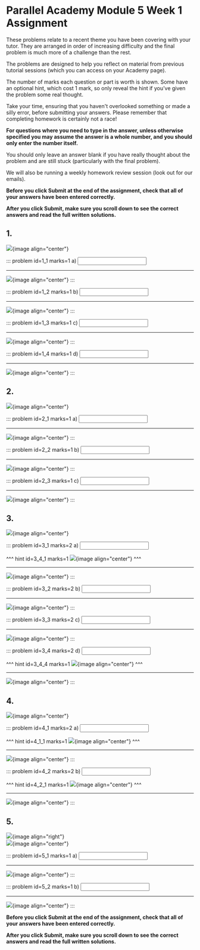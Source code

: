 # Parallel Academy Module 5 Week 1 Assignment

These problems relate to a recent theme you have been covering with your tutor. They are arranged in order of increasing difficulty and the final problem is much more of a challenge than the rest.  

The problems are designed to help you reflect on material from previous tutorial sessions (which you can access on your Academy page).  

The number of marks each question or part is worth is shown. Some have an optional hint, which cost 1 mark, so only reveal the hint if you’ve given the problem some real thought.   

Take your time, ensuring that you haven't overlooked something or made a silly error, before submitting your answers. Please remember that completing homework is certainly not a race!  

**For questions where you need to type in the answer, unless otherwise specified you may assume the answer is a whole number, and you should only enter the number itself.**  

You should only leave an answer blank if you have really thought about the problem and are still stuck (particularly with the final problem).  

We will also be running a weekly homework review session (look out for our emails).  

**Before you click Submit at the end of the assignment, check that all of your answers have been entered correctly.** 
  
**After you click Submit, make sure you scroll down to see the correct answers and read the full written solutions.**  

## 1.	
![](/resources/academy-5-week-2/q1.png){image align="center"}  

::: problem id=1_1 marks=1
a) <input type="number" solution="5"/>  

---

![](/resources/academy-5-week-2/s1a.png){image align="center"}
:::  

::: problem id=1_2 marks=1
b) <input type="number" solution="3"/>  

---

![](/resources/academy-5-week-2/s1b.png){image align="center"}
:::  

::: problem id=1_3 marks=1
c) <input type="number" solution="3"/>  

---

![](/resources/academy-5-week-2/s1c.png){image align="center"}
:::  

::: problem id=1_4 marks=1
d) <input type="number" solution="2"/>  

---

![](/resources/academy-5-week-2/s1d.png){image align="center"}
:::  


## 2.
![](/resources/academy-5-week-2/q2.png){image align="center"}  

::: problem id=2_1 marks=1
a) <input type="number" solution="2"/>  

---

![](/resources/academy-5-week-2/s2a.png){image align="center"}
:::  

::: problem id=2_2 marks=1
b) <input type="number" solution="1"/>  

---

![](/resources/academy-5-week-2/s2b.png){image align="center"}
:::  

::: problem id=2_3 marks=1
c) <input type="number" solution="1"/>  
 
---

![](/resources/academy-5-week-2/s2c.png){image align="center"}
:::  


## 3.
![](/resources/academy-5-week-2/q3.png){image align="center"}  

::: problem id=3_1 marks=2
a) <input type="number" solution="10"/>  

^^^ hint id=3_4_1 marks=1
![](/resources/academy-5-week-2/h3a.png){image align="center"} 
^^^  

---

![](/resources/academy-5-week-2/s3a.png){image align="center"}
:::  

::: problem id=3_2 marks=2
b) <input type="number" solution="20"/>  

---

![](/resources/academy-5-week-2/s3b.png){image align="center"}
:::  

::: problem id=3_3 marks=2
c) <input type="number" solution="50"/>  

---

![](/resources/academy-5-week-2/s3c.png){image align="center"}
:::  

::: problem id=3_4 marks=2
d) <input type="number" solution="25"/>  

^^^ hint id=3_4_4 marks=1
![](/resources/academy-5-week-2/h3d.png){image align="center"} 
^^^

---

![](/resources/academy-5-week-2/s3d.png){image align="center"}
:::  


## 4.
![](/resources/academy-5-week-2/q4.png){image align="center"}  

::: problem id=4_1 marks=2
a) <input type="number" solution="3333222"/>  

^^^ hint id=4_1_1 marks=1
![](/resources/academy-5-week-2/h4a.png){image align="center"} 
^^^  

---

![](/resources/academy-5-week-2/s4a.png){image align="center"}
:::  

::: problem id=4_2 marks=2
b) <input type="number" solution="4444344"/>  

^^^ hint id=4_2_1 marks=1
![](/resources/academy-5-week-2/h4b2.png){image align="center"} 
^^^

---

![](/resources/academy-5-week-2/s4b2.png){image align="center"}
:::  


## 5.
![](/resources/academy-4-week-2/4-skull.png){image align="right"}  
![](/resources/academy-5-week-2/q5.png){image align="center"}  
 
::: problem id=5_1 marks=1
a) <input type="number" solution="2222100"/>  

---

![](/resources/academy-5-week-2/s5a.png){image align="center"}
:::  

::: problem id=5_2 marks=1
b) <input type="number" solution="8888112"/>  

---

![](/resources/academy-5-week-2/s5b.png){image align="center"}
::: 

**Before you click Submit at the end of the assignment, check that all of your answers have been entered correctly.** 
  
**After you click Submit, make sure you scroll down to see the correct answers and read the full written solutions.**  
